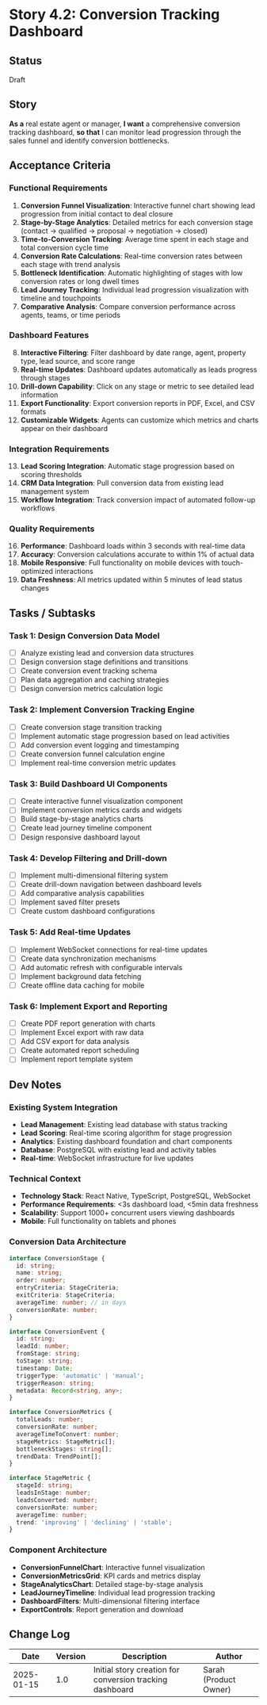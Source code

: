 # Story 4.2: Conversion Tracking Dashboard

## Status
Draft

## Story
**As a** real estate agent or manager,
**I want** a comprehensive conversion tracking dashboard,
**so that** I can monitor lead progression through the sales funnel and identify conversion bottlenecks.

## Acceptance Criteria

### Functional Requirements
1. **Conversion Funnel Visualization**: Interactive funnel chart showing lead progression from initial contact to deal closure
2. **Stage-by-Stage Analytics**: Detailed metrics for each conversion stage (contact → qualified → proposal → negotiation → closed)
3. **Time-to-Conversion Tracking**: Average time spent in each stage and total conversion cycle time
4. **Conversion Rate Calculations**: Real-time conversion rates between each stage with trend analysis
5. **Bottleneck Identification**: Automatic highlighting of stages with low conversion rates or long dwell times
6. **Lead Journey Tracking**: Individual lead progression visualization with timeline and touchpoints
7. **Comparative Analysis**: Compare conversion performance across agents, teams, or time periods

### Dashboard Features
8. **Interactive Filtering**: Filter dashboard by date range, agent, property type, lead source, and score range
9. **Real-time Updates**: Dashboard updates automatically as leads progress through stages
10. **Drill-down Capability**: Click on any stage or metric to see detailed lead information
11. **Export Functionality**: Export conversion reports in PDF, Excel, and CSV formats
12. **Customizable Widgets**: Agents can customize which metrics and charts appear on their dashboard

### Integration Requirements
13. **Lead Scoring Integration**: Automatic stage progression based on scoring thresholds
14. **CRM Data Integration**: Pull conversion data from existing lead management system
15. **Workflow Integration**: Track conversion impact of automated follow-up workflows

### Quality Requirements
16. **Performance**: Dashboard loads within 3 seconds with real-time data
17. **Accuracy**: Conversion calculations accurate to within 1% of actual data
18. **Mobile Responsive**: Full functionality on mobile devices with touch-optimized interactions
19. **Data Freshness**: All metrics updated within 5 minutes of lead status changes

## Tasks / Subtasks

### Task 1: Design Conversion Data Model
- [ ] Analyze existing lead and conversion data structures
- [ ] Design conversion stage definitions and transitions
- [ ] Create conversion event tracking schema
- [ ] Plan data aggregation and caching strategies
- [ ] Design conversion metrics calculation logic

### Task 2: Implement Conversion Tracking Engine
- [ ] Create conversion stage transition tracking
- [ ] Implement automatic stage progression based on lead activities
- [ ] Add conversion event logging and timestamping
- [ ] Create conversion funnel calculation engine
- [ ] Implement real-time conversion metric updates

### Task 3: Build Dashboard UI Components
- [ ] Create interactive funnel visualization component
- [ ] Implement conversion metrics cards and widgets
- [ ] Build stage-by-stage analytics charts
- [ ] Create lead journey timeline component
- [ ] Design responsive dashboard layout

### Task 4: Develop Filtering and Drill-down
- [ ] Implement multi-dimensional filtering system
- [ ] Create drill-down navigation between dashboard levels
- [ ] Add comparative analysis capabilities
- [ ] Implement saved filter presets
- [ ] Create custom dashboard configurations

### Task 5: Add Real-time Updates
- [ ] Implement WebSocket connections for real-time updates
- [ ] Create data synchronization mechanisms
- [ ] Add automatic refresh with configurable intervals
- [ ] Implement background data fetching
- [ ] Create offline data caching for mobile

### Task 6: Implement Export and Reporting
- [ ] Create PDF report generation with charts
- [ ] Implement Excel export with raw data
- [ ] Add CSV export for data analysis
- [ ] Create automated report scheduling
- [ ] Implement report template system

## Dev Notes

### Existing System Integration
- **Lead Management**: Existing lead database with status tracking
- **Lead Scoring**: Real-time scoring algorithm for stage progression
- **Analytics**: Existing dashboard foundation and chart components
- **Database**: PostgreSQL with existing lead and activity tables
- **Real-time**: WebSocket infrastructure for live updates

### Technical Context
- **Technology Stack**: React Native, TypeScript, PostgreSQL, WebSocket
- **Performance Requirements**: <3s dashboard load, <5min data freshness
- **Scalability**: Support 1000+ concurrent users viewing dashboards
- **Mobile**: Full functionality on tablets and phones

### Conversion Data Architecture
```typescript
interface ConversionStage {
  id: string;
  name: string;
  order: number;
  entryCriteria: StageCriteria;
  exitCriteria: StageCriteria;
  averageTime: number; // in days
  conversionRate: number;
}

interface ConversionEvent {
  id: string;
  leadId: number;
  fromStage: string;
  toStage: string;
  timestamp: Date;
  triggerType: 'automatic' | 'manual';
  triggerReason: string;
  metadata: Record<string, any>;
}

interface ConversionMetrics {
  totalLeads: number;
  conversionRate: number;
  averageTimeToConvert: number;
  stageMetrics: StageMetric[];
  bottleneckStages: string[];
  trendData: TrendPoint[];
}

interface StageMetric {
  stageId: string;
  leadsInStage: number;
  leadsConverted: number;
  conversionRate: number;
  averageTime: number;
  trend: 'improving' | 'declining' | 'stable';
}
```

### Component Architecture
- **ConversionFunnelChart**: Interactive funnel visualization
- **ConversionMetricsGrid**: KPI cards and metrics display
- **StageAnalyticsChart**: Detailed stage-by-stage analysis
- **LeadJourneyTimeline**: Individual lead progression tracking
- **DashboardFilters**: Multi-dimensional filtering interface
- **ExportControls**: Report generation and download

## Change Log
| Date | Version | Description | Author |
|------|---------|-------------|--------|
| 2025-01-15 | 1.0 | Initial story creation for conversion tracking dashboard | Sarah (Product Owner) |